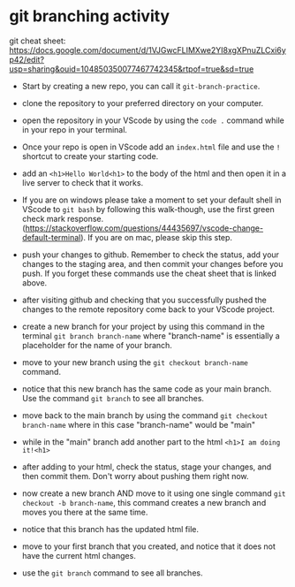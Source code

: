 # git branching activity

git cheat sheet: https://docs.google.com/document/d/1VJGwcFLIMXwe2YI8xgXPnuZLCxi6yp42/edit?usp=sharing&ouid=104850350077467742345&rtpof=true&sd=true

- Start by creating a new repo, you can call it `git-branch-practice`.

- clone the repository to your preferred directory on your computer.

- open the repository in your VScode by using the `code .` command while in your repo in your terminal.

- Once your repo is open in VScode add an `index.html` file and use the `!` shortcut to create your starting code.

- add an `<h1>Hello World<h1>` to the body of the html and then open it in a live server to check that it works.

- If you are on windows please take a moment to set your default shell in VScode to `git bash` by following this walk-though, use the first green check mark response. (https://stackoverflow.com/questions/44435697/vscode-change-default-terminal). If you are on mac, please skip this step.

- push your changes to github. Remember to check the status, add your changes to the staging area, and then commit your changes before you push. If you forget these commands use the cheat sheet that is linked above.

- after visiting github and checking that you successfully pushed the changes to the remote repository come back to your VScode project.

- create a new branch for your project by using this command in the terminal `git branch branch-name` where "branch-name" is essentially a placeholder for the name of your branch.

- move to your new branch using the `git checkout branch-name` command.

- notice that this new branch has the same code as your main branch. Use the command `git branch` to see all branches.

- move back to the main branch by using the command `git checkout branch-name` where in this case "branch-name" would be "main"

- while in the "main" branch add another part to the html `<h1>I am doing it!<h1>`

- after adding to your html, check the status, stage your changes, and then commit them. Don't worry about pushing them right now.

- now create a new branch AND move to it using one single command `git checkout -b branch-name`, this command creates a new branch and moves you there at the same time.

- notice that this branch has the updated html file.

- move to your first branch that you created, and notice that it does not have the current html changes.

- use the `git branch` command to see all branches. 